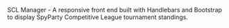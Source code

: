 SCL Manager - A responsive front end built with Handlebars and Bootstrap to display SpyParty Competitive League tournament standings. 